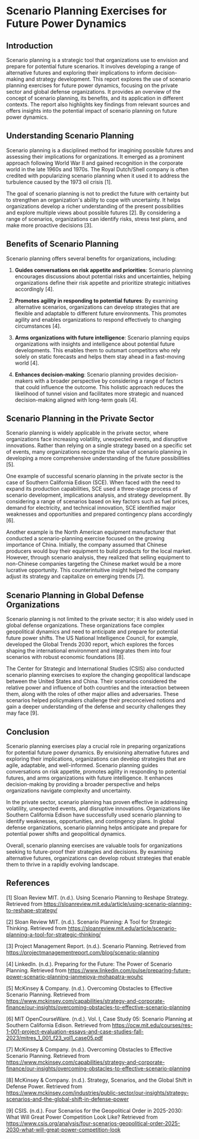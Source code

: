 # Scenario Planning Exercises for Future Power Dynamics

## Introduction

Scenario planning is a strategic tool that organizations use to envision and prepare for potential future scenarios. It involves developing a range of alternative futures and exploring their implications to inform decision-making and strategy development. This report explores the use of scenario planning exercises for future power dynamics, focusing on the private sector and global defense organizations. It provides an overview of the concept of scenario planning, its benefits, and its application in different contexts. The report also highlights key findings from relevant sources and offers insights into the potential impact of scenario planning on future power dynamics.

## Understanding Scenario Planning

Scenario planning is a disciplined method for imagining possible futures and assessing their implications for organizations. It emerged as a prominent approach following World War II and gained recognition in the corporate world in the late 1960s and 1970s. The Royal Dutch/Shell company is often credited with popularizing scenario planning when it used it to address the turbulence caused by the 1973 oil crisis [1].

The goal of scenario planning is not to predict the future with certainty but to strengthen an organization's ability to cope with uncertainty. It helps organizations develop a richer understanding of the present possibilities and explore multiple views about possible futures [2]. By considering a range of scenarios, organizations can identify risks, stress test plans, and make more proactive decisions [3].

## Benefits of Scenario Planning

Scenario planning offers several benefits for organizations, including:

1. **Guides conversations on risk appetite and priorities**: Scenario planning encourages discussions about potential risks and uncertainties, helping organizations define their risk appetite and prioritize strategic initiatives accordingly [4].

2. **Promotes agility in responding to potential futures**: By examining alternative scenarios, organizations can develop strategies that are flexible and adaptable to different future environments. This promotes agility and enables organizations to respond effectively to changing circumstances [4].

3. **Arms organizations with future intelligence**: Scenario planning equips organizations with insights and intelligence about potential future developments. This enables them to outsmart competitors who rely solely on static forecasts and helps them stay ahead in a fast-moving world [4].

4. **Enhances decision-making**: Scenario planning provides decision-makers with a broader perspective by considering a range of factors that could influence the outcome. This holistic approach reduces the likelihood of tunnel vision and facilitates more strategic and nuanced decision-making aligned with long-term goals [4].

## Scenario Planning in the Private Sector

Scenario planning is widely applicable in the private sector, where organizations face increasing volatility, unexpected events, and disruptive innovations. Rather than relying on a single strategy based on a specific set of events, many organizations recognize the value of scenario planning in developing a more comprehensive understanding of the future possibilities [5].

One example of successful scenario planning in the private sector is the case of Southern California Edison (SCE). When faced with the need to expand its production capabilities, SCE used a three-stage process of scenario development, implications analysis, and strategy development. By considering a range of scenarios based on key factors such as fuel prices, demand for electricity, and technical innovation, SCE identified major weaknesses and opportunities and prepared contingency plans accordingly [6].

Another example is the North American equipment manufacturer that conducted a scenario-planning exercise focused on the growing importance of China. Initially, the company assumed that Chinese producers would buy their equipment to build products for the local market. However, through scenario analysis, they realized that selling equipment to non-Chinese companies targeting the Chinese market would be a more lucrative opportunity. This counterintuitive insight helped the company adjust its strategy and capitalize on emerging trends [7].

## Scenario Planning in Global Defense Organizations

Scenario planning is not limited to the private sector; it is also widely used in global defense organizations. These organizations face complex geopolitical dynamics and need to anticipate and prepare for potential future power shifts. The US National Intelligence Council, for example, developed the Global Trends 2030 report, which explores the forces shaping the international environment and integrates them into four scenarios with robust economic foundations [8].

The Center for Strategic and International Studies (CSIS) also conducted scenario planning exercises to explore the changing geopolitical landscape between the United States and China. Their scenarios considered the relative power and influence of both countries and the interaction between them, along with the roles of other major allies and adversaries. These scenarios helped policymakers challenge their preconceived notions and gain a deeper understanding of the defense and security challenges they may face [9].

## Conclusion

Scenario planning exercises play a crucial role in preparing organizations for potential future power dynamics. By envisioning alternative futures and exploring their implications, organizations can develop strategies that are agile, adaptable, and well-informed. Scenario planning guides conversations on risk appetite, promotes agility in responding to potential futures, and arms organizations with future intelligence. It enhances decision-making by providing a broader perspective and helps organizations navigate complexity and uncertainty.

In the private sector, scenario planning has proven effective in addressing volatility, unexpected events, and disruptive innovations. Organizations like Southern California Edison have successfully used scenario planning to identify weaknesses, opportunities, and contingency plans. In global defense organizations, scenario planning helps anticipate and prepare for potential power shifts and geopolitical dynamics.

Overall, scenario planning exercises are valuable tools for organizations seeking to future-proof their strategies and decisions. By examining alternative futures, organizations can develop robust strategies that enable them to thrive in a rapidly evolving landscape.

## References

[1] Sloan Review MIT. (n.d.). Using Scenario Planning to Reshape Strategy. Retrieved from https://sloanreview.mit.edu/article/using-scenario-planning-to-reshape-strategy/

[2] Sloan Review MIT. (n.d.). Scenario Planning: A Tool for Strategic Thinking. Retrieved from https://sloanreview.mit.edu/article/scenario-planning-a-tool-for-strategic-thinking/

[3] Project Management Report. (n.d.). Scenario Planning. Retrieved from https://projectmanagementreport.com/blog/scenario-planning

[4] LinkedIn. (n.d.). Preparing for the Future: The Power of Scenario Planning. Retrieved from https://www.linkedin.com/pulse/preparing-future-power-scenario-planning-janmejoya-mohapatra-wouhc

[5] McKinsey & Company. (n.d.). Overcoming Obstacles to Effective Scenario Planning. Retrieved from https://www.mckinsey.com/capabilities/strategy-and-corporate-finance/our-insights/overcoming-obstacles-to-effective-scenario-planning

[6] MIT OpenCourseWare. (n.d.). Vol. I, Case Study 05: Scenario Planning at Southern California Edison. Retrieved from https://ocw.mit.edu/courses/res-1-001-project-evaluation-essays-and-case-studies-fall-2023/mitres_1_001_f23_vol1_case05.pdf

[7] McKinsey & Company. (n.d.). Overcoming Obstacles to Effective Scenario Planning. Retrieved from https://www.mckinsey.com/capabilities/strategy-and-corporate-finance/our-insights/overcoming-obstacles-to-effective-scenario-planning

[8] McKinsey & Company. (n.d.). Strategy, Scenarios, and the Global Shift in Defense Power. Retrieved from https://www.mckinsey.com/industries/public-sector/our-insights/strategy-scenarios-and-the-global-shift-in-defense-power

[9] CSIS. (n.d.). Four Scenarios for the Geopolitical Order in 2025-2030: What Will Great Power Competition Look Like? Retrieved from https://www.csis.org/analysis/four-scenarios-geopolitical-order-2025-2030-what-will-great-power-competition-look